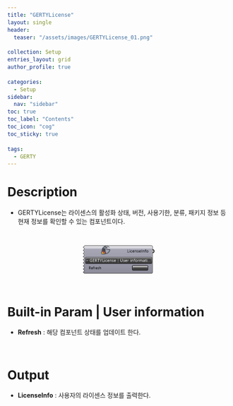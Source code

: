 ```yaml
---
title: "GERTYLicense"
layout: single
header:
  teaser: "/assets/images/GERTYLicense_01.png"

collection: Setup
entries_layout: grid
author_profile: true

categories:
  - Setup
sidebar:
  nav: "sidebar"
toc: true
toc_label: "Contents"
toc_icon: "cog"
toc_sticky: true

tags: 
  - GERTY
---
```

# Description

* GERTYLicense는 라이센스의 활성화 상태, 버전, 사용기한, 분류, 패키지 정보 등 현재 정보를 확인할 수 있는 컴포넌트이다.

<br>

<p align="center">  <img src="/assets/images/GERTYLicense_01.png" align="center" width="32%"></p>

<br>

# Built-in Param | User information

* **Refresh** : 해당 컴포넌트 상태를 업데이트 한다.

<br>

# Output

* **LicenseInfo** : 사용자의 라이센스 정보를 출력한다.
